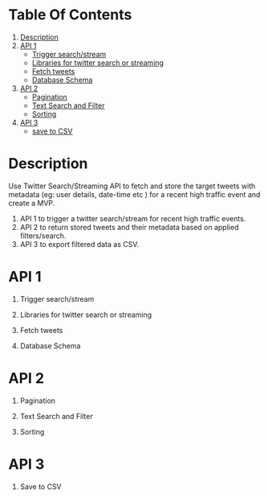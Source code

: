 
# Table Of Contents
1. [Description](#description)
2. [API 1](#api-1)
    * [Trigger search/stream](#trigger-search/stream) 
    * [Libraries for twitter search or streaming](#libraries-for-twitter-search-or-streaming)
    * [Fetch tweets](#fetch-tweets)
    * [Database Schema](#database-schema)
3. [API 2](#api-2)
    * [Pagination](#pagination)
    * [Text Search and Filter](#text-search-and-filter)
    * [Sorting](#sorting) 
4. [API 3](#api3)
    * [save to CSV](#csv)

# Description
Use Twitter Search/Streaming API to fetch and store the target tweets with metadata (eg: user details,
date-time etc ) for a recent high traffic event and create a MVP.
1. API 1 to trigger a twitter search/stream for recent high traffic events. 
2. API 2 to return stored tweets and their metadata based on applied filters/search.
3. API 3 to export filtered data as CSV.


# API 1
 1. Trigger search/stream
  
  
  
  
  
  
 2. Libraries for twitter search or streaming


 3. Fetch tweets
 
 
 
 4. Database Schema
 
# API 2
  1. Pagination
  
  
  
  
  
  2. Text Search and Filter
  
  
  
  3. Sorting
# API 3
  1. Save to CSV
